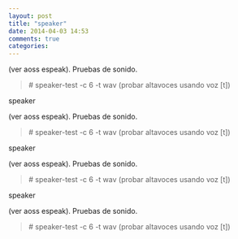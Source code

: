 ```yaml
---
layout: post
title: "speaker"
date: 2014-04-03 14:53
comments: true
categories: 
---
```

(ver aoss espeak). Pruebas de sonido.

>\# speaker-test -c 6 -t wav (probar altavoces usando voz [t])

speaker

(ver aoss espeak). Pruebas de sonido.

>\# speaker-test -c 6 -t wav (probar altavoces usando voz [t])

speaker

(ver aoss espeak). Pruebas de sonido.

>\# speaker-test -c 6 -t wav (probar altavoces usando voz [t])

speaker

(ver aoss espeak). Pruebas de sonido.

>\# speaker-test -c 6 -t wav (probar altavoces usando voz [t])


